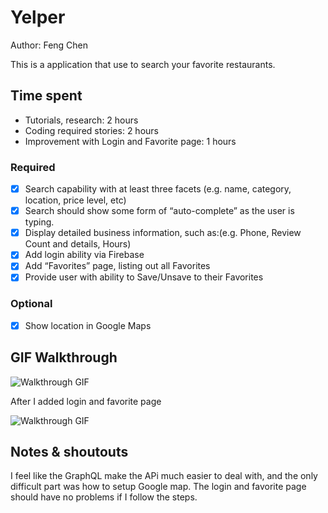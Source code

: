 # Yelper

Author: Feng Chen

This is a application that use to search your favorite restaurants.
## Time spent
 * Tutorials, research: 2 hours
 * Coding required stories: 2 hours
 * Improvement with Login and Favorite page: 1 hours
 

### Required
 * [x] Search capability with at least three facets (e.g. name, category, location, price level, etc) 
 * [x] Search should show some form of “auto-complete” as the user is typing.
 * [x] Display detailed business information, such as:(e.g. Phone, Review Count and details, Hours)
 * [x] Add login ability via Firebase
 * [x] Add “Favorites” page, listing out all Favorites
 * [x] Provide user with ability to Save/Unsave to their Favorites

### Optional

 * [x] Show location in Google Maps
 

## GIF Walkthrough

![Walkthrough GIF](gif.gif)

After I added login and favorite page

![Walkthrough GIF](gif2.gif)


## Notes & shoutouts

I feel like the GraphQL make the APi much easier to deal with, and the only difficult part was how to setup Google map.
The login and favorite page should have no problems if I follow the steps.
